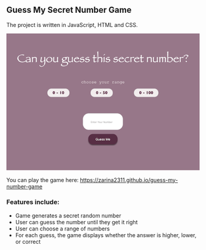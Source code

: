 ## Guess My Secret Number Game

The project is written in JavaScript, HTML and CSS.

![Secret Number Game](/secret-number.png)

You can play the game here: https://zarina2311.github.io/guess-my-number-game

### Features include:
- Game generates a secret random number
- User can guess the number until they get it right
- User can choose a range of numbers
- For each guess, the game displays whether the answer is higher, lower, or correct
